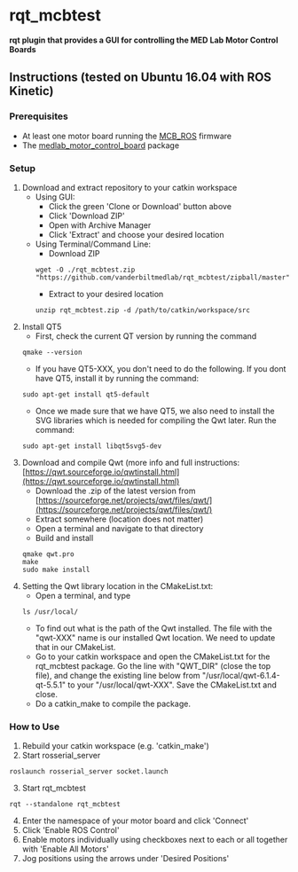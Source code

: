 # rqt_mcbtest

**rqt plugin that provides a GUI for controlling the MED Lab Motor Control Boards**

## Instructions (tested on Ubuntu 16.04 with ROS Kinetic)
### Prerequisites
  - At least one motor board running the [MCB_ROS](https://github.com/tlbruns/MCB_ROS) firmware
  - The [medlab_motor_control_board](https://github.com/vanderbiltmedlab/medlab_motor_control_board) package
  
### Setup
1. Download and extract repository to your catkin workspace
   - Using GUI:
      - Click the green 'Clone or Download' button above
      - Click 'Download ZIP'
      - Open with Archive Manager
      - Click 'Extract' and choose your desired location
   - Using Terminal/Command Line:
      - Download ZIP
      ```
      wget -O ./rqt_mcbtest.zip "https://github.com/vanderbiltmedlab/rqt_mcbtest/zipball/master"
      ```
      - Extract to your desired location
      ```
      unzip rqt_mcbtest.zip -d /path/to/catkin/workspace/src
      ```   
 2. Install QT5
    - First, check the current QT version by running the command
    ```
    qmake --version
    ```
    - If you have QT5-XXX, you don't need to do the following. If you dont have QT5, install it by running the command:
    ```
    sudo apt-get install qt5-default
    ```
    - Once we made sure that we have QT5, we also need to install the SVG libraries which is needed for compiling the Qwt later. Run the command:
    ```
    sudo apt-get install libqt5svg5-dev
    ```
 3. Download and compile Qwt (more info and full instructions: [https://qwt.sourceforge.io/qwtinstall.html](https://qwt.sourceforge.io/qwtinstall.html)
    - Download the .zip of the latest version from [https://sourceforge.net/projects/qwt/files/qwt/](https://sourceforge.net/projects/qwt/files/qwt/)
    - Extract somewhere (location does not matter)
    - Open a terminal and navigate to that directory
    - Build and install
    ```
    qmake qwt.pro
    make
    sudo make install
    ```
 4. Setting the Qwt library location in the CMakeList.txt:
    - Open a terminal, and type
    ```
    ls /usr/local/
    ```
    - To find out what is the path of the Qwt installed. The file with the "qwt-XXX" name is our installed Qwt location. We need to update that in our CMakeList.  
    - Go to your catkin workspace and open the CMakeList.txt for the rqt_mcbtest package. Go the line with "QWT_DIR" (close the top file), and change the existing line below from "/usr/local/qwt-6.1.4-qt-5.5.1" to your "/usr/local/qwt-XXX". Save the CMakeList.txt and close.
    - Do a catkin_make to compile the package.
    
### How to Use
1. Rebuild your catkin workspace (e.g. 'catkin_make')
2. Start rosserial_server
  ```
  roslaunch rosserial_server socket.launch 
  ```
3. Start rqt_mcbtest
  ```
  rqt --standalone rqt_mcbtest
  ```
4. Enter the namespace of your motor board and click 'Connect'
5. Click 'Enable ROS Control'
6. Enable motors individually using checkboxes next to each or all together with 'Enable All Motors'
7. Jog positions using the arrows under 'Desired Positions'
